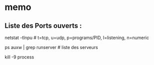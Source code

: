 # memo

Liste des Ports ouverts :
-------------------------

netstat -tlnpu # t=tcp, u=udp, p=programs/PID, l=listening, n=numeric  

ps auxw | grep runserver # liste des serveurs

kill -9 process





